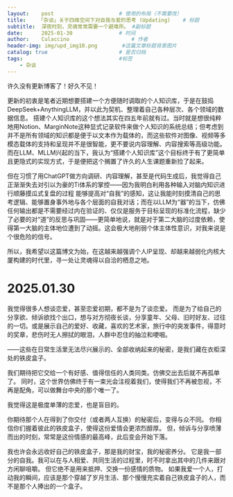 ```yaml
---
layout:    post   				    # 使用的布局（不需要改）
title:    「杂谈」关于四维空间下对自我与爱的思考 (Updating)    # 标题 
subtitle:  深夜时刻，灵魂常常需要一个避难所。 #副标题
date:      2025-01-30 				# 时间
author:    Culaccino					# 作者
header-img: img/upd_img10.png        #这篇文章标题背景图片
catalog: true 						# 是否归档
tags:								#标签
    - 杂谈
---
```


许久没有更新博客了！好久不见！

更新的初衷是笔者近期想要搭建一个方便随时调取的个人知识库，于是在鼓捣DeepSeek+AnythingLLM，并以此为契机、整理着自己各种层次、各个领域的数据信息。
搭建个人知识库的这个想法其实在四五年前就有过。当时就是想很纯粹地用Notion、MarginNote这种显式记录软件来做个人知识的系统总结；但考虑到并不是所有领域的知识都是便于以文本作为载体的，而这些软件对图像、视频等多模态载体的支持和呈现并不是很智能，更不要说内容理解、内容搜索等高级功能。而在LLM、MLLM兴起的当下，我认为“搭建个人知识库”这个目标终于有了更简单且更隐式的实现方式，于是便把这个搁置了许久的人生课题重新捡了起来。

但在习惯了用ChatGPT做方向调研、内容理解，甚至是代码生成后，我觉得自己正渐渐失去对引以为豪的Ti体系的掌控——因为我明白利用各种输入对脑内知识进行顺藤摸瓜式复盘的过程 能够提高对“自我”的感知，这让我能时刻摸清自己的思考逻辑、能够置身事外地与各个层面的自我对话；而在以LLM为“器”的当下，仿佛任何输出都是不需要经过内在验证的、仅仅是服务于目标呈现的标准化流程，缺少了必要的对“道”的反思与巩固——更简单地说，就是对于第二大脑的过度依赖，使得第一大脑的主体地位遭到了动摇。这会极大地削弱个体主体性意识，对我来说是个很危险的信号。

所以，我希望以这篇博文为始，在这越来越强调个人IP呈现、却越来越弱化内核大厦构建的时代里，寻一处让灵魂得以自洽的栖息之地。

# 2025.01.30

我觉得很多人想谈恋爱，甚至恋爱初期，都不是为了谈恋爱。
而是为了给自己的分享欲、倾诉欲找个出口，想与对方彻夜长谈，分享童年、父母、旧时好友、过往的一切。或是展示自己的爱好、收藏，喜欢的艺术家，旅行中的突发事件，得意时的奖章，悲伤时无人擦拭的眼泪，人群中忍住的抽泣和哽咽。

——这些在日常生活里无法尽兴展示的、全部收纳起来的秘密，是我们藏在衣柜深处的铁皮盒子。

我们期待把它交给一个有好感、值得信任的人类同类。仿佛交出去后就不再孤单了。
同时，这个世界仿佛终于有一束光会注视着我们，使得我们不再被忽视，不再是配角，可以做舞台中央的那个唯一了。

我觉得这是极度单薄的恋爱，也是盲目的。

你期待那个人在得到了你交付（或者两人互换）的秘密后，变得与众不同。
你相信你们握着彼此的铁皮盒子，使得这份爱情会更浓烈醇厚。
但，倾诉与分享喷薄而出的时刻，常常是这份情感的最高峰，此后变会开始下落。

我也许会永远收好自己的铁皮盒子，那是我的财宝，我的秘密养分。
它是我一部分的自我。我可以在与人相爱、共同生活的过程里，时不时拿出其中的几件来跟对方闲聊咀嚼。
但它绝不是用来抵押、交换一份感情的质物。
如果我爱一个人，打动我的瞬间，应该是那个穿越了岁月生活、那个慢慢充实着自己铁皮盒子的人，而不是那个人捧出的一个盒子。

